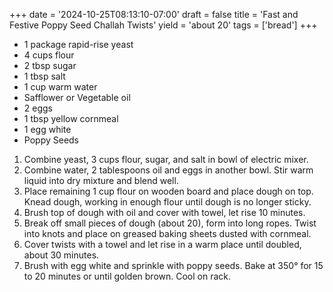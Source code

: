 +++
date = '2024-10-25T08:13:10-07:00'
draft = false
title = 'Fast and Festive Poppy Seed Challah Twists'
yield = 'about 20'
tags = ['bread']
+++

* 1 package rapid-rise yeast
* 4 cups flour
* 2 tbsp sugar
* 1 tbsp salt
* 1 cup warm water
* Safflower or Vegetable oil
* 2 eggs
* 1 tbsp yellow cornmeal
* 1 egg white
* Poppy Seeds

1. Combine yeast, 3 cups flour, sugar, and salt in bowl of electric mixer.
2. Combine water, 2 tablespoons oil and eggs in another bowl. Stir warm liquid into dry mixture and blend well.
3. Place remaining 1 cup flour on wooden board and place dough on top. Knead dough, working in enough flour until dough is no longer sticky.
4. Brush top of dough with oil and cover with towel, let rise 10 minutes.
5. Break off small pieces of dough (about 20), form into long ropes. Twist into knots and place on greased baking sheets dusted with cornmeal.
6. Cover twists with a towel and let rise in a warm place until doubled, about 30 minutes.
7. Brush with egg white and sprinkle with poppy seeds. Bake at 350° for 15 to 20 minutes or until golden brown. Cool on rack.
